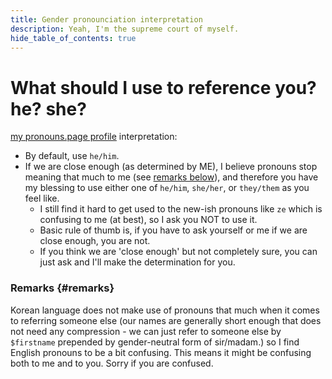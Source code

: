 ```yaml
---
title: Gender pronounciation interpretation
description: Yeah, I'm the supreme court of myself.
hide_table_of_contents: true
---
```


<head>
<link rel="me" href="https://en.pronouns.page/@revi" />
</head>

# What should I use to reference you? he? she?

[my pronouns.page profile](https://en.pronouns.page/@revi) interpretation:

- By default, use `he/him`.
- If we are close enough (as determined by ME), I believe pronouns stop meaning that much to me (see [remarks below](#remarks)), and therefore you have my blessing to use either one of `he/him`, `she/her`, or `they/them` as you feel like.
  - I still find it hard to get used to the new-ish pronouns like `ze` which is confusing to me (at best), so I ask you NOT to use it.
  - Basic rule of thumb is, if you have to ask yourself or me if we are close enough, you are not.
  - If you think we are 'close enough' but not completely sure, you can just ask and I'll make the determination for you.

### Remarks {#remarks}

Korean language does not make use of pronouns that much when it comes to referring someone else (our names are generally short enough that does not need any compression - we can just refer to someone else by `$firstname` prepended by gender-neutral form of sir/madam.) so I find English pronouns to be a bit confusing. This means it might be confusing both to me and to you. Sorry if you are confused.
